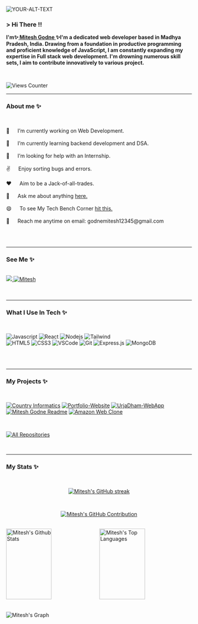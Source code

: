 <!-- Introduction  -->
<picture>
 <source media="(prefers-color-scheme: dark)" srcset="wallpaper.png">
 <source media="(prefers-color-scheme: light)" srcset="wallpaper.png">
 <img alt="YOUR-ALT-TEXT" src="YOUR-DEFAULT-IMAGE">
</picture>


<h3>
         &gt; Hi There !! 
</h3>

<p>
        <b>I'm✨<a target="_blank" href="https://"> Mitesh Godne </a>✨I'm a dedicated web developer based in Madhya Pradesh, India. Drawing from a foundation in productive programming and proficient knowledge of JavaScript, I am constantly expanding my expertise in Full stack web development. I'm drowning numerous skill sets, I aim to contribute innovatively to various project.
       </b> 
</p>
<br/>

 ![Views Counter](https://views-counter.vercel.app/badge?pageId=MiteshGodne%2FViews-Counter)

<hr/>

<!-- About Section -->
 ### About me ✨ 
<br/>
<p>
 🔭 &emsp; I’m currently working on Web Development.<br/><br/>
 🌱 &emsp; I’m currently learning backend development and DSA.<br/><br/>
 🤔 &emsp; I’m looking for help with an Internship.<br/><br/>
 ✌️ &emsp; Enjoy sorting bugs and errors.<br/><br/>
 ❤️ &emsp; Aim to be a Jack-of-all-trades.<br/><br/>
 💬 &emsp; Ask me about anything <a href="https://github.com/MiteshGodne/MiteshGodne/issues">here.</a><br/><br/>
 😄 &emsp; To see My Tech Bench Corner <a href="https://www.github.io.in/miteshgodne">hit this.</a><br/><br/>
 📧 &emsp; Reach me anytime on email: godnemitesh12345@gmail.com<br/><br/>
</p>
<br/>
<hr/>

<!-- See Me -->
### See Me ✨
<br/>
 <a href="www.linkedin.com/in/mitesh-godne-31bbbb24b" target="_blank">
  <img src="https://img.shields.io/badge/LinkedIn-0077B5?style=for-the-badge&logo=linkedin&logoColor=white"/>
 </a>
  <a href="https://www.codechef.com/users/miteshgodne" target="_blank">
  <img src="https://img.shields.io/badge/codechef-0A0A0A?style=for-the-badge&logo=codechef&logoColor=white" alt="Mitesh" />
 </a>
 <!-- <a href="https://twitter.com/" target="_blank">
  <img src="https://img.shields.io/badge/Twitter-1DA1F2?style=for-the-badge&logo=twitter&logoColor=white"/>
 </a>
 <a href="https://www.instagram.com/" target="_blank">
  <img src="https://img.shields.io/badge/Instagram-fe4164?style=for-the-badge&logo=instagram&logoColor=white"/>
 </a> -->
<br/>
<br/>
<br/>
<hr/>


### What I Use In Tech ✨  
<br/>

![Javascript](https://img.shields.io/badge/Javascript-F0DB4F?style=for-the-badge&labelColor=black&logo=javascript&logoColor=F0DB4F)
![React](https://img.shields.io/badge/-React-61DBFB?style=for-the-badge&labelColor=black&logo=react&logoColor=61DBFB)
![Nodejs](https://img.shields.io/badge/Nodejs-3C873A?style=for-the-badge&labelColor=black&logo=node.js&logoColor=3C873A)
![Tailwind](https://img.shields.io/badge/Tailwind_CSS-092749?style=for-the-badge&logo=tailwindcss&logoColor=06B6D4&labelColor=000000) 
 <br/>
![HTML5](https://img.shields.io/badge/HTML5-E34F26?style=for-the-badge&logo=html5&logoColor=white)
![CSS3](https://img.shields.io/badge/CSS3-1572B6?style=for-the-badge&logo=css3&logoColor=white)
![VSCode](https://img.shields.io/badge/Visual_Studio-0078d7?style=for-the-badge&logo=visual%20studio&logoColor=white)
![Git](https://img.shields.io/badge/Git-F05032?style=for-the-badge&logo=git&logoColor=white)
![Express.js](https://img.shields.io/badge/Express.js-000000?style=for-the-badge&logo=express&logoColor=white)
![MongoDB](https://img.shields.io/badge/MongoDB-4EA94B?style=for-the-badge&logo=mongodb&logoColor=white)

<!-- ![Bootstrap](https://img.shields.io/badge/Bootstrap-563D7C?style=for-the-badge&logo=bootstrap&logoColor=white) -->
<!-- ![Redux](https://img.shields.io/badge/Redux-593D88?style=for-the-badge&logo=redux&logoColor=white) -->
<!-- ![React Query](https://img.shields.io/badge/-React_Query-FF4154?style=for-the-badge&logo=react%20query&logoColor=white) -->
<!-- ![Typescript](https://img.shields.io/badge/Typescript-007acc?style=for-the-badge&labelColor=black&logo=typescript&logoColor=007acc) -->
<!-- ![Markdown](https://img.shields.io/badge/Markdown-000000?style=for-the-badge&logo=markdown&logoColor=white) -->
<!-- ![React Native](https://img.shields.io/badge/React_Native-20232A?style=for-the-badge&logo=react&logoColor=61DAFB) -->
<!-- ![Next.js](https://img.shields.io/badge/next.js-000000?style=for-the-badge&logo=nextdotjs&logoColor=white) -->
<!-- ![SASS Badge](https://img.shields.io/badge/Sass-CC6699?style=for-the-badge&logo=sass&logoColor=white) -->
<!-- ![Ant-Design](https://img.shields.io/badge/AntDesign-0170FE?style=for-the-badge&logo=antdesign&logoColor=white) -->
<!-- ![Strapi](https://img.shields.io/badge/strapi-2E7EEA?style=for-the-badge&logo=strapi&logoColor=white) -->

<br/>
<br/>
<hr/>

### My Projects ✨  
<br/>

[![Country Informatics](https://github-readme-stats.vercel.app/api/pin/?username=MiteshGodne&repo=CountryInformatics&border_color=7F3FBF&bg_color=0D1117&title_color=C9D1D9&text_color=8B949E&icon_color=7F3FBF)](https://github.com/MiteshGodne/CountryInformatics)
[![Portfolio-Website](https://github-readme-stats.vercel.app/api/pin/?username=MiteshGodne&repo=MyPortfolio&border_color=7F3FBF&bg_color=0D1117&title_color=C9D1D9&text_color=8B949E&icon_color=7F3FBF)](https://github.com/MiteshGodne/MyPortfolio)
[![UrjaDham-WebApp](https://github-readme-stats.vercel.app/api/pin/?username=MiteshGodne&repo=UrjaDham&border_color=7F3FBF&bg_color=0D1117&title_color=C9D1D9&text_color=8B949E&icon_color=7F3FBF)](https://github.com/MiteshGodne/UrjaDham)
[![Mitesh Godne Readme](https://github-readme-stats.vercel.app/api/pin/?username=MiteshGodne&repo=MiteshGodne&border_color=7F3FBF&bg_color=0D1117&title_color=C9D1D9&text_color=8B949E&icon_color=7F3FBF)](https://github.com/MiteshGodne/MiteshGodne)
[![Amazon Web Clone](https://github-readme-stats.vercel.app/api/pin/?username=MiteshGodne&repo=AmazonClone&border_color=7F3FBF&bg_color=0D1117&title_color=C9D1D9&text_color=8B949E&icon_color=7F3FBF)](https://github.com/MiteshGodne/AmazonClone)

<br/>

<p align="left">
  <a href="https://github.com/MiteshGodne?tab=repositories" target="_blank"><img alt="All Repositories" title="All Repositories" src="https://img.shields.io/badge/-All%20Repos-2962FF?style=for-the-badge&logo=koding&logoColor=white"/></a>
</p>
<br/>
<hr/>

### My Stats ✨  
<br/>

<p align="center">
  <a href="https://github.com/MiteshGodne">
    <img src="https://github-readme-streak-stats.herokuapp.com/?user=MiteshGodne&theme=radical&border=7F3FBF&background=0D1117" alt="Mitesh's GitHub streak"/>
  </a>
</p>
<br/>

<p align="center">
  <a href="https://github.com/Mitesh307">
    <img src="https://github-profile-summary-cards.vercel.app/api/cards/profile-details?username=MiteshGodne&theme=radical" alt="Mitesh's GitHub Contribution"/>
  </a>
</p>
<br/>

<a>
    <a href="https://github.com/MiteshGodne"><img alt="Mitesh's Github Stats" src="https://denvercoder1-github-readme-stats.vercel.app/api?username=MiteshGodne&show_icons=true&count_private=true&theme=react&border_color=7F3FBF&bg_color=0D1117&title_color=F85D7F&icon_color=F8D866" height="192px" width="49.5%"/></a>
  <a href="https://github.com/MiteshGodne"><img alt="Mitesh's Top Languages" src="https://denvercoder1-github-readme-stats.vercel.app/api/top-langs/?username=MiteshGodne&langs_count=8&layout=compact&theme=react&border_color=7F3FBF&bg_color=0D1117&title_color=F85D7F&icon_color=F8D866" height="192px" width="49.5%"/></a>
  <br/>
</a>
<br/>

![Mitesh's Graph](https://github-readme-activity-graph.vercel.app/graph?username=MiteshGodne&custom_title=Mitesh's%20GitHub%20Activity%20Graph&bg_color=0D1117&color=7F3FBF&line=7F3FBF&point=7F3FBF&area_color=FFFFFF&title_color=FFFFFF&area=true)


